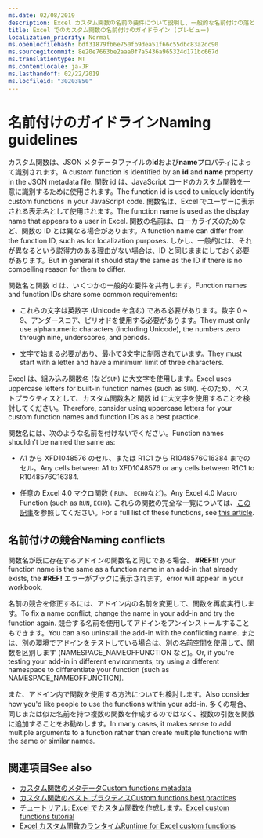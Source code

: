 ```yaml
---
ms.date: 02/08/2019
description: Excel カスタム関数の名前の要件について説明し、一般的な名前付けの落とし穴を回避します。
title: Excel でのカスタム関数の名前付けのガイドライン (プレビュー)
localization_priority: Normal
ms.openlocfilehash: bdf31879fb6e750fb9dea51f66c55dbc83a2dc90
ms.sourcegitcommit: 8e20e7663be2aaa0f7a5436a965324d171bc667d
ms.translationtype: MT
ms.contentlocale: ja-JP
ms.lasthandoff: 02/22/2019
ms.locfileid: "30203850"
---
```

# <a name="naming-guidelines"></a><span data-ttu-id="09321-103">名前付けのガイドライン</span><span class="sxs-lookup"><span data-stu-id="09321-103">Naming guidelines</span></span>

<span data-ttu-id="09321-104">カスタム関数は、JSON メタデータファイルの**id**および**name**プロパティによって識別されます。</span><span class="sxs-lookup"><span data-stu-id="09321-104">A custom function is identified by an **id** and **name** property in the JSON metadata file.</span></span> <span data-ttu-id="09321-105">関数 id は、JavaScript コードのカスタム関数を一意に識別するために使用されます。</span><span class="sxs-lookup"><span data-stu-id="09321-105">The function id is used to uniquely identify custom functions in your JavaScript code.</span></span> <span data-ttu-id="09321-106">関数名は、Excel でユーザーに表示される表示名として使用されます。</span><span class="sxs-lookup"><span data-stu-id="09321-106">The function name is used as the display name that appears to a user in Excel.</span></span> <span data-ttu-id="09321-107">関数の名前は、ローカライズのためなど、関数の ID とは異なる場合があります。</span><span class="sxs-lookup"><span data-stu-id="09321-107">A function name can differ from the function ID, such as for localization purposes.</span></span> <span data-ttu-id="09321-108">しかし、一般的には、それが異なるという説得力のある理由がない場合は、ID と同じままにしておく必要があります。</span><span class="sxs-lookup"><span data-stu-id="09321-108">But in general it should stay the same as the ID if there is no compelling reason for them to differ.</span></span>

<span data-ttu-id="09321-109">関数名と関数 id は、いくつかの一般的な要件を共有します。</span><span class="sxs-lookup"><span data-stu-id="09321-109">Function names and function IDs share some common requirements:</span></span>

- <span data-ttu-id="09321-110">これらの文字は英数字 (Unicode を含む) である必要があります。数字 0 ~ 9、アンダースコア、ピリオドを使用する必要があります。</span><span class="sxs-lookup"><span data-stu-id="09321-110">They must only use alphanumeric characters (including Unicode), the numbers zero through nine, underscores, and periods.</span></span>

- <span data-ttu-id="09321-111">文字で始まる必要があり、最小で3文字に制限されています。</span><span class="sxs-lookup"><span data-stu-id="09321-111">They must start with a letter and have a minimum limit of three characters.</span></span>

<span data-ttu-id="09321-112">Excel は、組み込み関数名 (など`SUM`) に大文字を使用します。</span><span class="sxs-lookup"><span data-stu-id="09321-112">Excel uses uppercase letters for built-in function names (such as `SUM`).</span></span> <span data-ttu-id="09321-113">そのため、ベストプラクティスとして、カスタム関数名と関数 id に大文字を使用することを検討してください。</span><span class="sxs-lookup"><span data-stu-id="09321-113">Therefore, consider using uppercase letters for your custom function names and function IDs as a best practice.</span></span>

<span data-ttu-id="09321-114">関数名には、次のような名前を付けないでください。</span><span class="sxs-lookup"><span data-stu-id="09321-114">Function names shouldn't be named the same as:</span></span>

- <span data-ttu-id="09321-115">A1 から XFD1048576 のセル、または R1C1 から R1048576C16384 までのセル。</span><span class="sxs-lookup"><span data-stu-id="09321-115">Any cells between A1 to XFD1048576 or any cells between R1C1 to R1048576C16384.</span></span>

- <span data-ttu-id="09321-116">任意の Excel 4.0 マクロ関数 ( `RUN`、 `ECHO`など)。</span><span class="sxs-lookup"><span data-stu-id="09321-116">Any Excel 4.0 Macro Function (such as `RUN`, `ECHO`).</span></span>  <span data-ttu-id="09321-117">これらの関数の完全な一覧については、[この記事](https://www.microsoft.com/en-us/download/details.aspx?id=1465)を参照してください。</span><span class="sxs-lookup"><span data-stu-id="09321-117">For a full list of these functions, see [this article](https://www.microsoft.com/en-us/download/details.aspx?id=1465).</span></span>

## <a name="naming-conflicts"></a><span data-ttu-id="09321-118">名前付けの競合</span><span class="sxs-lookup"><span data-stu-id="09321-118">Naming conflicts</span></span>

<span data-ttu-id="09321-119">関数名が既に存在するアドインの関数名と同じである場合、 **#REF!**</span><span class="sxs-lookup"><span data-stu-id="09321-119">If your function name is the same as a function name in an add-in that already exists, the **#REF!**</span></span> <span data-ttu-id="09321-120">エラーがブックに表示されます。</span><span class="sxs-lookup"><span data-stu-id="09321-120">error will appear in your workbook.</span></span>

<span data-ttu-id="09321-121">名前の競合を修正するには、アドイン内の名前を変更して、関数を再度実行します。</span><span class="sxs-lookup"><span data-stu-id="09321-121">To fix a name conflict, change the name in your add-in and try the function again.</span></span> <span data-ttu-id="09321-122">競合する名前を使用してアドインをアンインストールすることもできます。</span><span class="sxs-lookup"><span data-stu-id="09321-122">You can also uninstall the add-in with the conflicting name.</span></span> <span data-ttu-id="09321-123">または、別の環境でアドインをテストしている場合は、別の名前空間を使用して、関数を区別します (NAMESPACE_NAMEOFFUNCTION など)。</span><span class="sxs-lookup"><span data-stu-id="09321-123">Or, if you're testing your add-in in different environments, try using a different namespace to differentiate your function (such as NAMESPACE_NAMEOFFUNCTION).</span></span>

<span data-ttu-id="09321-124">また、アドイン内で関数を使用する方法についても検討します。</span><span class="sxs-lookup"><span data-stu-id="09321-124">Also consider how you'd like people to use the functions within your add-in.</span></span> <span data-ttu-id="09321-125">多くの場合、同じまたは似た名前を持つ複数の関数を作成するのではなく、複数の引数を関数に追加することをお勧めします。</span><span class="sxs-lookup"><span data-stu-id="09321-125">In many cases, it makes sense to add multiple arguments to a function rather than create multiple functions with the same or similar names.</span></span>

## <a name="see-also"></a><span data-ttu-id="09321-126">関連項目</span><span class="sxs-lookup"><span data-stu-id="09321-126">See also</span></span>

* [<span data-ttu-id="09321-127">カスタム関数のメタデータ</span><span class="sxs-lookup"><span data-stu-id="09321-127">Custom functions metadata</span></span>](custom-functions-json.md)
* [<span data-ttu-id="09321-128">カスタム関数のベスト プラクティス</span><span class="sxs-lookup"><span data-stu-id="09321-128">Custom functions best practices</span></span>](custom-functions-best-practices.md)
* [<span data-ttu-id="09321-129">チュートリアル: Excel でカスタム関数を作成します。</span><span class="sxs-lookup"><span data-stu-id="09321-129">Excel custom functions tutorial</span></span>](../tutorials/excel-tutorial-create-custom-functions.md)
* [<span data-ttu-id="09321-130">Excel カスタム関数のランタイム</span><span class="sxs-lookup"><span data-stu-id="09321-130">Runtime for Excel custom functions</span></span>](custom-functions-runtime.md)
